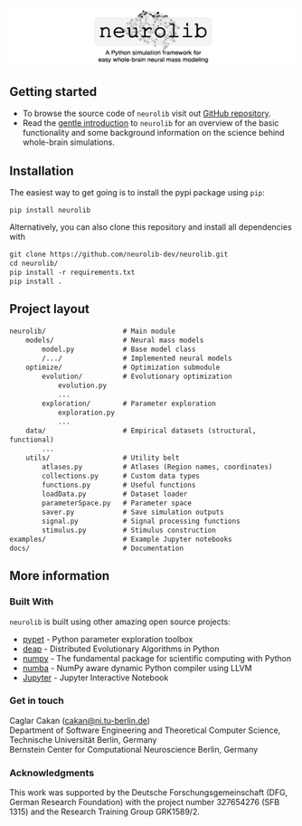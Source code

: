 <p align="center">
  	<img alt="Header image of neurolib - A Python simulation framework for
easy whole-brain neural mass modeling." src="https://github.com/neurolib-dev/neurolib/raw/master/resources/readme_header.png" >
</p> 

## Getting started
* To browse the source code of `neurolib` visit out [GitHub repository](https://github.com/neurolib-dev/neurolib).
* Read the [gentle introduction](https://caglorithm.github.io/notebooks/neurolib-intro/) to `neurolib` for an overview of the basic functionality and some background information on the science behind whole-brain simulations.

## Installation
The easiest way to get going is to install the pypi package using `pip`:

```
pip install neurolib
```
Alternatively, you can also clone this repository and install all dependencies with

```
git clone https://github.com/neurolib-dev/neurolib.git
cd neurolib/
pip install -r requirements.txt
pip install .
```

## Project layout


    neurolib/					# Main module
    	models/					# Neural mass models
    		model.py			# Base model class
    		/.../				# Implemented neural models
    	optimize/				# Optimization submodule
    		evolution/			# Evolutionary optimization
    			evolution.py
    			...
    		exploration/		# Parameter exploration
    			exploration.py
    			...
    	data/					# Empirical datasets (structural, functional)
    		...
    	utils/					# Utility belt
    		atlases.py			# Atlases (Region names, coordinates)
    		collections.py		# Custom data types
    		functions.py		# Useful functions
    		loadData.py			# Dataset loader
    		parameterSpace.py	# Parameter space
			saver.py			# Save simulation outputs
			signal.py			# Signal processing functions
			stimulus.py			# Stimulus construction
    examples/					# Example Jupyter notebooks
    docs/						# Documentation 			
## More information

### Built With

`neurolib` is built using other amazing open source projects:

* [pypet](https://github.com/SmokinCaterpillar/pypet) - Python parameter exploration toolbox
* [deap](https://github.com/DEAP/deap) - Distributed Evolutionary Algorithms in Python
* [numpy](https://github.com/numpy/numpy) - The fundamental package for scientific computing with Python
* [numba](https://github.com/numba/numba) - NumPy aware dynamic Python compiler using LLVM
* [Jupyter](https://github.com/jupyter/notebook) - Jupyter Interactive Notebook

### Get in touch

Caglar Cakan (cakan@ni.tu-berlin.de)  
Department of Software Engineering and Theoretical Computer Science, Technische Universität Berlin, Germany  
Bernstein Center for Computational Neuroscience Berlin, Germany  

### Acknowledgments
This work was supported by the Deutsche Forschungsgemeinschaft (DFG, German Research Foundation) with the project number 327654276 (SFB 1315) and the Research Training Group GRK1589/2.
